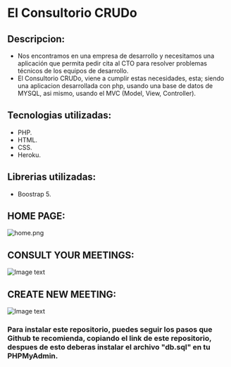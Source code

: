 # El Consultorio CRUDo

## Descripcion: 
- Nos encontramos en una empresa de desarrollo y necesitamos una aplicación que permita pedir cita al CTO para resolver problemas técnicos de los equipos de desarrollo.
- El Consultorio CRUDo, viene a cumplir estas necesidades, esta; siendo una aplicacion desarrollada con php, usando una base de datos de MYSQL, asi mismo, usando el MVC (Model, View, Controller).


## Tecnologias utilizadas:
- PHP.
- HTML.
- CSS. 
- Heroku.

## Librerias utilizadas: 
- Boostrap 5.

## HOME PAGE:
![home.png](https://gyazo.com/832e767685f4d40d1d24a6e6a8d50872)

## CONSULT YOUR MEETINGS:
![Image text](https://gyazo.com/d5b084b513b3c28c9feb3a45a8f80158)

## CREATE NEW MEETING:
![Image text](https://gyazo.com/84cb7664c50899fc3ac51139a1d6e0d0)

### Para instalar este repositorio, puedes seguir los pasos que Github te recomienda, copiando el link de este repositorio, despues de esto deberas instalar el archivo "db.sql" en tu PHPMyAdmin.